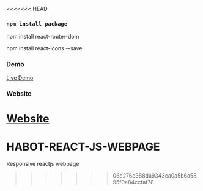 <<<<<<< HEAD
### `npm install package`


npm install react-router-dom

npm install react-icons --save


### Demo

<a href="https://youtu.be/EdkBNqHxw5Y" rel="nofollow"> Live Demo </a>

### Website
<a href="https://codeat21.com/react-navbar-dropdown-menu-responsive-codeat21-com/" rel="nofollow"> Website </a>
=======
# HABOT-REACT-JS-WEBPAGE
Responsive reactjs  webpage 
>>>>>>> 06e276e388da9343ca0a5b6a5895f0e84ccfaf78
